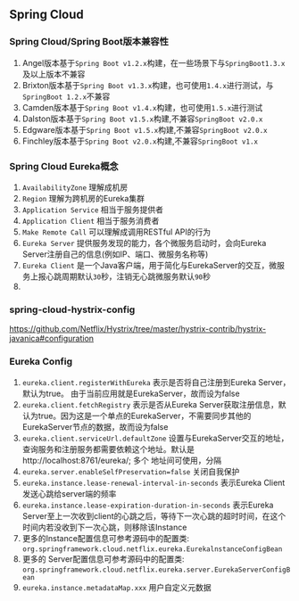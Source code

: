 ## Spring Cloud

### Spring Cloud/Spring Boot版本兼容性
1. Angel版本基于``Spring Boot v1.2.x``构建，在一些场景下与``SpringBoot1.3.x``及以上版本不兼容
2. Brixton版本基于``Spring Boot v1.3.x``构建，也可使用``1.4.x``进行测试，与``SpringBoot 1.2.x``不兼容
3. Camden版本基于``Spring Boot v1.4.x``构建，也可使用``1.5.x``进行测试
4. Dalston版本基于``Spring Boot v1.5.x``构建,不兼容``SpringBoot v2.0.x``
5. Edgware版本基于``Spring Boot v1.5.x``构建,不兼容``SpringBoot v2.0.x``
6. Finchley版本基于``Spring Boot v2.0.x``构建,不兼容``SpringBoot v1.x``

###  Spring Cloud Eureka概念
1. ``AvailabilityZone`` 理解成机房
2. ``Region`` 理解为跨机房的Eureka集群
3. ``Application Service`` 相当于服务提供者
4. ``Application Client`` 相当于服务消费者
5. ``Make Remote Call`` 可以理解成调用RESTful API的行为
6. ``Eureka Server`` 提供服务发现的能力，各个微服务启动时，会向Eureka Server注册自己的信息(例如IP、端口、微服务名称等)
7. ``Eureka Client`` 是一个Java客户端，用于简化与EurekaServer的交互，微服务上报心跳周期默认``30``秒，注销无心跳微服务默认``90``秒
8. 

### spring-cloud-hystrix-config
https://github.com/Netflix/Hystrix/tree/master/hystrix-contrib/hystrix-javanica#configuration

### Eureka Config
1. ``eureka.client.registerWithEureka`` 表示是否将自己注册到Eureka Server，默认为true。 由于当前应用就是EurekaServer，故而设为false
2. ``eureka.client.fetchRegistry`` 表示是否从Eureka Server获取注册信息，默认为true。因为这是一个单点的EurekaServer，不需要同步其他的 EurekaServer节点的数据，故而设为false
3. ``eureka.client.serviceUrl.defaultZone`` 设置与EurekaServer交互的地址，查询服务和注册服务都需要依赖这个地址。默认是 http://localhost:8761/eureka/; 多个 地址间可使用，分隔
1. ``eureka.server.enableSelfPreservation=false`` 关闭自我保护
2. ``eureka.instance.lease-renewal-interval-in-seconds`` 表示Eureka Client发送心跳给server端的频率
3. ``eureka.instance.lease-expiration-duration-in-seconds`` 表示Eureka Server至上一次收到client的心跳之后，等待下一次心跳的超时时间，在这个时间内若没收到下一次心跳，则移除该Instance
4. 更多的Instance配置信息可参考源码中的配置类: ``org.springframework.cloud.netflix.eureka.EurekalnstanceConfigBean``
5. 更多的 Server配置信息可参考源码中的配置类: ``org.springframework.cloud.netflix.eureka.server.EurekaServerConfigBean``
6. `eureka.instance.metadataMap.xxx` 用户自定义元数据
